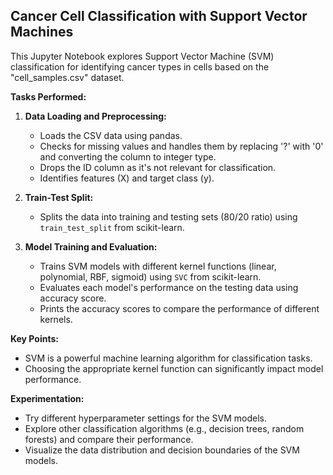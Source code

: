 ## Cancer Cell Classification with Support Vector Machines

This Jupyter Notebook explores Support Vector Machine (SVM) classification for identifying cancer types in cells based on the "cell_samples.csv" dataset.

**Tasks Performed:**

1. **Data Loading and Preprocessing:**
    - Loads the CSV data using pandas.
    - Checks for missing values and handles them by replacing '?' with '0' and converting the column to integer type.
    - Drops the ID column as it's not relevant for classification.
    - Identifies features (X) and target class (y).

2. **Train-Test Split:**
    - Splits the data into training and testing sets (80/20 ratio) using `train_test_split` from scikit-learn.

3. **Model Training and Evaluation:**
    - Trains SVM models with different kernel functions (linear, polynomial, RBF, sigmoid) using `SVC` from scikit-learn.
    - Evaluates each model's performance on the testing data using accuracy score.
    - Prints the accuracy scores to compare the performance of different kernels.

**Key Points:**

- SVM is a powerful machine learning algorithm for classification tasks.
- Choosing the appropriate kernel function can significantly impact model performance.

**Experimentation:**

- Try different hyperparameter settings for the SVM models.
- Explore other classification algorithms (e.g., decision trees, random forests) and compare their performance.
- Visualize the data distribution and decision boundaries of the SVM models.

